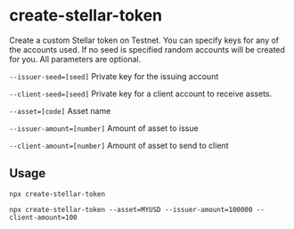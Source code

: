 # create-stellar-token

Create a custom Stellar token on Testnet.  You can specify keys for any of the accounts used.  If no seed is specified random accounts will be created for you.  All parameters are optional.

`--issuer-seed=[seed]` Private key for the issuing account

`--client-seed=[seed]` Private key for a client account to receive assets.

`--asset=[code]` Asset name

`--issuer-amount=[number]` Amount of asset to issue

`--client-amount=[number]` Amount of asset to send to client

## Usage

`npx create-stellar-token`

`npx create-stellar-token --asset=MYUSD --issuer-amount=100000 --client-amount=100`